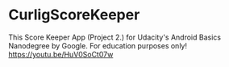 # CurligScoreKeeper
This Score Keeper App (Project 2.) for Udacity's Android Basics Nanodegree by Google. For education purposes only!
https://youtu.be/HuV0SoCt07w
